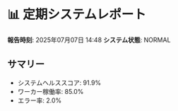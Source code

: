 # 📊 定期システムレポート

**報告時刻**: 2025年07月07日 14:48
**システム状態**: NORMAL

## サマリー
- システムヘルススコア: 91.9%
- ワーカー稼働率: 85.0%
- エラー率: 2.0%

